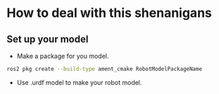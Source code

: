 # How to deal with this shenanigans

## Set up your model
- Make a package for you model.
```sh
ros2 pkg create --build-type ament_cmake RobotModelPackageName
```
- Use .urdf model to make your robot model.
